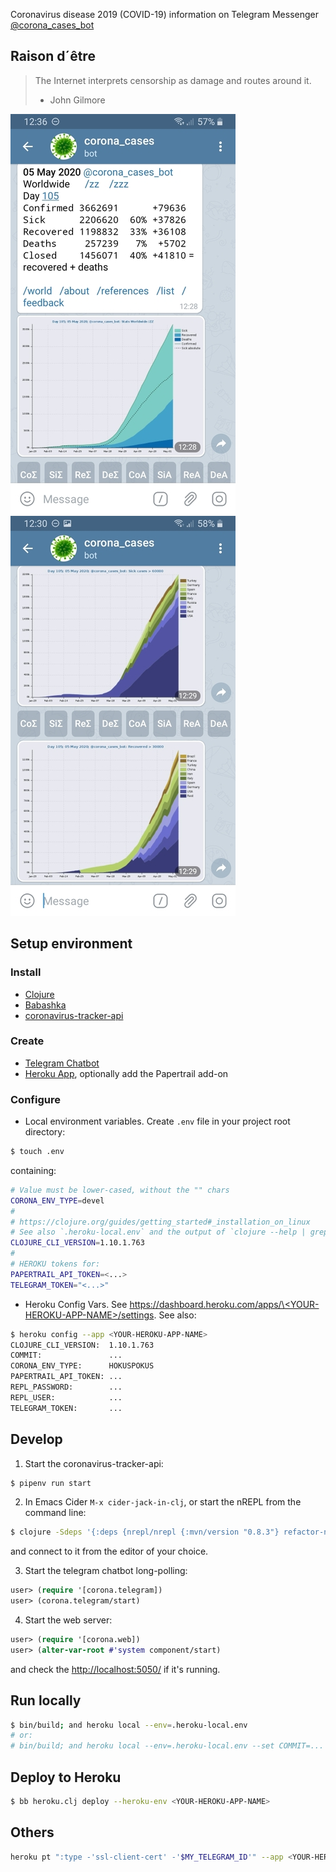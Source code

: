 Coronavirus disease 2019 (COVID-19) information on Telegram Messenger
[@corona_cases_bot](https://t.me/corona_cases_bot)

## Raison d´être
> The Internet interprets censorship as damage and routes around it.
> - John Gilmore

![Screenshot](/resources/pics/screenshot_1-50-percents.jpg)
![Screenshot](/resources/pics/screenshot_2-50-percents.jpg)

## Setup environment

### Install
* [Clojure](https://clojure.org/guides/getting_started#_clojure_installer_and_cli_tools)
* [Babashka](https://github.com/babashka/babashka#installer-script)
* [coronavirus-tracker-api](https://github.com/ExpDev07/coronavirus-tracker-api#installation)

### Create
* [Telegram Chatbot](https://core.telegram.org/bots#3-how-do-i-create-a-bot)
* [Heroku App](https://www.heroku.com/), optionally add the Papertrail add-on

### Configure
* Local environment variables. Create `.env` file in your project root directory:
```bash
$ touch .env
```
containing:
```bash
# Value must be lower-cased, without the "" chars
CORONA_ENV_TYPE=devel
#
# https://clojure.org/guides/getting_started#_installation_on_linux
# See also `.heroku-local.env` and the output of `clojure --help | grep Version`
CLOJURE_CLI_VERSION=1.10.1.763
#
# HEROKU tokens for:
PAPERTRAIL_API_TOKEN=<...>
TELEGRAM_TOKEN="<...>"
```
* Heroku Config Vars. See [https://dashboard.heroku.com/apps/\<YOUR-HEROKU-APP-NAME\>/settings](). See also:
```bash
$ heroku config --app <YOUR-HEROKU-APP-NAME>
CLOJURE_CLI_VERSION:  1.10.1.763
COMMIT:               ...
CORONA_ENV_TYPE:      HOKUSPOKUS
PAPERTRAIL_API_TOKEN: ...
REPL_PASSWORD:        ...
REPL_USER:            ...
TELEGRAM_TOKEN:       ...
```

## Develop

1. Start the coronavirus-tracker-api:
```bash
$ pipenv run start
```

2. In Emacs Cider `M-x cider-jack-in-clj`, or start the nREPL from the command line:
<!-- No line continuations '\' accepted -->
```bash
$ clojure -Sdeps '{:deps {nrepl/nrepl {:mvn/version "0.8.3"} refactor-nrepl/refactor-nrepl {:mvn/version "2.5.0"} cider/cider-nrepl {:mvn/version "0.25.5"}}}' -m nrepl.cmdline --middleware '["refactor-nrepl.middleware/wrap-refactor", "cider.nrepl/cider-middleware"]'
```
and connect to it from the editor of your choice.

3. Start the telegram chatbot long-polling:
```clojure
user> (require '[corona.telegram])
user> (corona.telegram/start)
```

4. Start the web server:
```clojure
user> (require '[corona.web])
user> (alter-var-root #'system component/start)
```
and check the [http://localhost:5050/](http://localhost:5050/) if it's running.

## Run locally

```bash
$ bin/build; and heroku local --env=.heroku-local.env
# or:
# bin/build; and heroku local --env=.heroku-local.env --set COMMIT=...
```

## Deploy to Heroku
```bash
$ bb heroku.clj deploy --heroku-env <YOUR-HEROKU-APP-NAME>
```

## Others

```bash
heroku pt ":type -'ssl-client-cert' -'$MY_TELEGRAM_ID'" --app <YOUR-HEROKU-APP-NAME> | grep -v -e '^[[:space:]]*$
```
